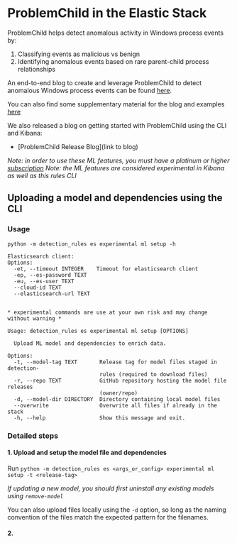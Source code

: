 # ProblemChild in the Elastic Stack 

ProblemChild helps detect anomalous activity in Windows process events by:
1) Classifying events as malicious vs benign
2) Identifying anomalous events based on rare parent-child process relationships

An end-to-end blog to create and leverage ProblemChild to detect anomalous Windows process events can be found 
[here](https://www.elastic.co/blog/problemchild-detecting-living-off-the-land-attacks).

You can also find some supplementary material for the blog and examples [here](https://github.com/elastic/examples/tree/master/Machine%20Learning/ProblemChild)

We also released a blog on getting started with ProblemChild using the CLI and Kibana:
* [ProblemChild Release Blog](link to blog)


*Note: in order to use these ML features, you must have a platinum or higher [subscription](https://www.elastic.co/subscriptions)*
*Note: the ML features are considered experimental in Kibana as well as this rules CLI*


## Uploading a model and dependencies using the CLI

### Usage

```console
python -m detection_rules es experimental ml setup -h

Elasticsearch client:
Options:
  -et, --timeout INTEGER    Timeout for elasticsearch client
  -ep, --es-password TEXT
  -eu, --es-user TEXT
  --cloud-id TEXT
  --elasticsearch-url TEXT


* experimental commands are use at your own risk and may change without warning *

Usage: detection_rules es experimental ml setup [OPTIONS]

  Upload ML model and dependencies to enrich data.

Options:
  -t, --model-tag TEXT       Release tag for model files staged in detection-
                             rules (required to download files)
  -r, --repo TEXT            GitHub repository hosting the model file releases
                             (owner/repo)
  -d, --model-dir DIRECTORY  Directory containing local model files
  --overwrite                Overwrite all files if already in the stack
  -h, --help                 Show this message and exit.

```

### Detailed steps

#### 1. Upload and setup the model file and dependencies

Run `python -m detection_rules es <args_or_config> experimental ml setup -t <release-tag>`

*If updating a new model, you should first uninstall any existing models using `remove-model`*

You can also upload files locally using the `-d` option, so long as the naming convention of the files match the 
expected pattern for the filenames.

#### 2. 